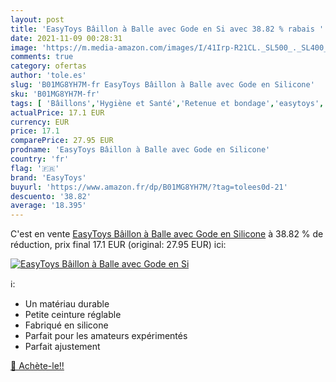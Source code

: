 ```yaml
---
layout: post
title: 'EasyToys Bâillon à Balle avec Gode en Si avec 38.82 % rabais '
date: 2021-11-09 00:28:31
image: 'https://m.media-amazon.com/images/I/41Irp-R21CL._SL500_._SL400_.jpg'
comments: true
category: ofertas
author: 'tole.es'
slug: 'B01MG8YH7M-fr EasyToys Bâillon à Balle avec Gode en Silicone'
sku: 'B01MG8YH7M-fr'
tags: [ 'Bâillons','Hygiène et Santé','Retenue et bondage','easytoys','Érotisme, sexe et sensualité', ]
actualPrice: 17.1 EUR
currency: EUR
price: 17.1
comparePrice: 27.95 EUR
prodname: 'EasyToys Bâillon à Balle avec Gode en Silicone'
country: 'fr'
flag: '🇫🇷'
brand: 'EasyToys'
buyurl: 'https://www.amazon.fr/dp/B01MG8YH7M/?tag=tolees0d-21'
descuento: '38.82'
average: '18.395'
---
```


C'est en vente [EasyToys Bâillon à Balle avec Gode en Silicone](https://www.amazon.fr/dp/B01MG8YH7M/?tag=tolees0d-21)  à  38.82 % de réduction, prix final  17.1 EUR (original: 27.95 EUR) ici:

[![EasyToys Bâillon à Balle avec Gode en Si](https://m.media-amazon.com/images/I/41Irp-R21CL._SL500_._SL400_.jpg)](https://www.amazon.fr/dp/B01MG8YH7M/?tag=tolees0d-21)

ℹ️:

- Un matériau durable
- Petite ceinture réglable
- Fabriqué en silicone
- Parfait pour les amateurs expérimentés
- Parfait ajustement

[🛒 Achète-le!!](https://www.amazon.fr/dp/B01MG8YH7M/?tag=tolees0d-21)
